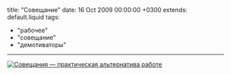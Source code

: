 title: "Совещание"
date: 16 Oct 2009 00:00:00 +0300
extends: default.liquid
tags:
  - "рабочее"
  - "совещание"
  - "демотиваторы"
---
[![Совещания — практическая альтернатива работе](http://www.demotivation.ru/thumbs/20091015/dsisyeynqou1.jpg)](http://www.demotivation.ru/dsisyeynqou1pic.html)
